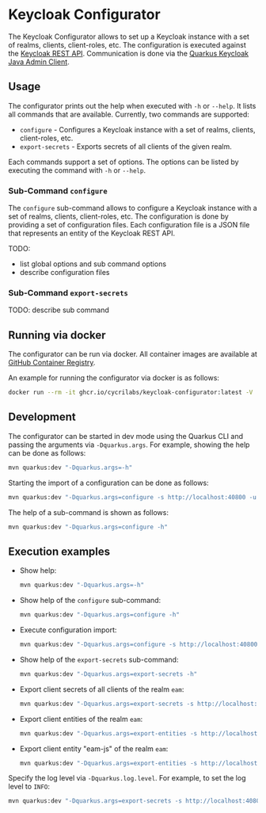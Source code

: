 # Keycloak Configurator

The Keycloak Configurator allows to set up a Keycloak instance with a set of realms, clients, client-roles, etc.
The configuration is executed against the [Keycloak REST API](https://www.keycloak.org/docs-api/22.0.1/rest-api/index.html).
Communication is done via the [Quarkus Keycloak Java Admin Client](https://quarkus.io/guides/security-keycloak-admin-client).

## Usage

The configurator prints out the help when executed with `-h` or `--help`. It lists all commands that are available.
Currently, two commands are supported:

* `configure` - Configures a Keycloak instance with a set of realms, clients, client-roles, etc.
* `export-secrets` - Exports secrets of all clients of the given realm.

Each commands support a set of options. The options can be listed by executing the command with `-h` or `--help`.

### Sub-Command `configure`

The `configure` sub-command allows to configure a Keycloak instance with a set of realms, clients, client-roles, etc.
The configuration is done by providing a set of configuration files. Each configuration file is a JSON file that represents
an entity of the Keycloak REST API.

TODO:

- list global options and sub command options
- describe configuration files

### Sub-Command `export-secrets`

TODO: describe sub command

## Running via docker

The configurator can be run via docker. All container images are available at 
[GitHub Container Registry](https://github.com/CycriLabs/keycloak-configurator/pkgs/container/keycloak-configurator).

An example for running the configurator via docker is as follows:

```bash
docker run --rm -it ghcr.io/cycrilabs/keycloak-configurator:latest -V
```

## Development

The configurator can be started in dev mode using the Quarkus CLI and passing the arguments via `-Dquarkus.args`.
For example, showing the help can be done as follows:

```bash
mvn quarkus:dev "-Dquarkus.args=-h"
```

Starting the import of a configuration can be done as follows:

```bash
mvn quarkus:dev "-Dquarkus.args=configure -s http://localhost:40800 -u keycloak -p root -c ../keycloak-configuration-eam"
```

The help of a sub-command is shown as follows:

```bash
mvn quarkus:dev "-Dquarkus.args=configure -h"
```

## Execution examples

- Show help:
    ```bash
    mvn quarkus:dev "-Dquarkus.args=-h"
    ```
- Show help of the `configure` sub-command:
    ```bash
    mvn quarkus:dev "-Dquarkus.args=configure -h"
    ```
- Execute configuration import:
    ```bash
    mvn quarkus:dev "-Dquarkus.args=configure -s http://localhost:40800 -u keycloak -p root -c ../keycloak-configuration-eam"
    ```
- Show help of the `export-secrets` sub-command:
    ```bash
    mvn quarkus:dev "-Dquarkus.args=export-secrets -h"
    ```
- Export client secrets of all clients of the realm `eam`:
    ```bash
    mvn quarkus:dev "-Dquarkus.args=export-secrets -s http://localhost:40800 -u keycloak -p root -r eam"
    ```
- Export client entities of the realm `eam`:
    ```bash
    mvn quarkus:dev "-Dquarkus.args=export-entities -s http://localhost:40800 -u keycloak -p root -r eam -t client" "-Dquarkus.log.level=INFO"
    ```
- Export client entity "eam-js" of the realm `eam`:
    ```bash
    mvn quarkus:dev "-Dquarkus.args=export-entities -s http://localhost:40800 -u keycloak -p root -r eam -t client -n eam-js" "-Dquarkus.log.level=INFO"
    ```

Specify the log level via `-Dquarkus.log.level`. For example, to set the log level to `INFO`:

```bash
mvn quarkus:dev "-Dquarkus.args=export-secrets -s http://localhost:40800 -u keycloak -p root -r eam" "-Dquarkus.log.level=INFO"
```
